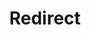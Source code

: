 ﻿---
layout: src/layouts/Redirect.astro
title: Redirect
redirect: https://octopus.com/docs/octopus-rest-api/octopus-cli/pack
pubDate:  2023-01-01
navSearch: false
navSitemap: false
navMenu: false
---

